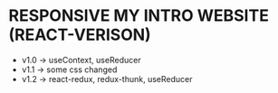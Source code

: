 **<h1>RESPONSIVE MY INTRO WEBSITE (REACT-VERISON)</h1>**


<ul>  
<li>v1.0 -> useContext, useReducer </li>
<li>v1.1 -> some css changed </li>
<li>v1.2 -> react-redux, redux-thunk, useReducer</li>
</ul>
